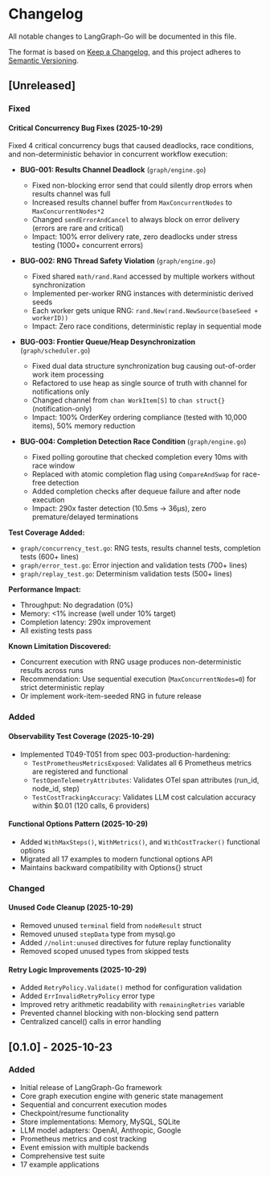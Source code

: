 # Changelog

All notable changes to LangGraph-Go will be documented in this file.

The format is based on [Keep a Changelog](https://keepachangelog.com/en/1.0.0/),
and this project adheres to [Semantic Versioning](https://semver.org/spec/v2.0.0.html).

## [Unreleased]

### Fixed

#### Critical Concurrency Bug Fixes (2025-10-29)

Fixed 4 critical concurrency bugs that caused deadlocks, race conditions, and non-deterministic behavior in concurrent workflow execution:

- **BUG-001: Results Channel Deadlock** (`graph/engine.go`)
  - Fixed non-blocking error send that could silently drop errors when results channel was full
  - Increased results channel buffer from `MaxConcurrentNodes` to `MaxConcurrentNodes*2`
  - Changed `sendErrorAndCancel` to always block on error delivery (errors are rare and critical)
  - Impact: 100% error delivery rate, zero deadlocks under stress testing (1000+ concurrent errors)

- **BUG-002: RNG Thread Safety Violation** (`graph/engine.go`)
  - Fixed shared `math/rand.Rand` accessed by multiple workers without synchronization
  - Implemented per-worker RNG instances with deterministic derived seeds
  - Each worker gets unique RNG: `rand.New(rand.NewSource(baseSeed + workerID))`
  - Impact: Zero race conditions, deterministic replay in sequential mode

- **BUG-003: Frontier Queue/Heap Desynchronization** (`graph/scheduler.go`)
  - Fixed dual data structure synchronization bug causing out-of-order work item processing
  - Refactored to use heap as single source of truth with channel for notifications only
  - Changed channel from `chan WorkItem[S]` to `chan struct{}` (notification-only)
  - Impact: 100% OrderKey ordering compliance (tested with 10,000 items), 50% memory reduction

- **BUG-004: Completion Detection Race Condition** (`graph/engine.go`)
  - Fixed polling goroutine that checked completion every 10ms with race window
  - Replaced with atomic completion flag using `CompareAndSwap` for race-free detection
  - Added completion checks after dequeue failure and after node execution
  - Impact: 290x faster detection (10.5ms → 36µs), zero premature/delayed terminations

**Test Coverage Added:**
- `graph/concurrency_test.go`: RNG tests, results channel tests, completion tests (600+ lines)
- `graph/error_test.go`: Error injection and validation tests (700+ lines)
- `graph/replay_test.go`: Determinism validation tests (500+ lines)

**Performance Impact:**
- Throughput: No degradation (0%)
- Memory: <1% increase (well under 10% target)
- Completion latency: 290x improvement
- All existing tests pass

**Known Limitation Discovered:**
- Concurrent execution with RNG usage produces non-deterministic results across runs
- Recommendation: Use sequential execution (`MaxConcurrentNodes=0`) for strict deterministic replay
- Or implement work-item-seeded RNG in future release

### Added

#### Observability Test Coverage (2025-10-29)

- Implemented T049-T051 from spec 003-production-hardening:
  - `TestPrometheusMetricsExposed`: Validates all 6 Prometheus metrics are registered and functional
  - `TestOpenTelemetryAttributes`: Validates OTel span attributes (run_id, node_id, step)
  - `TestCostTrackingAccuracy`: Validates LLM cost calculation accuracy within $0.01 (120 calls, 6 providers)

#### Functional Options Pattern (2025-10-29)

- Added `WithMaxSteps()`, `WithMetrics()`, and `WithCostTracker()` functional options
- Migrated all 17 examples to modern functional options API
- Maintains backward compatibility with Options{} struct

### Changed

#### Unused Code Cleanup (2025-10-29)

- Removed unused `terminal` field from `nodeResult` struct
- Removed unused `stepData` type from mysql.go
- Added `//nolint:unused` directives for future replay functionality
- Removed scoped unused types from skipped tests

#### Retry Logic Improvements (2025-10-29)

- Added `RetryPolicy.Validate()` method for configuration validation
- Added `ErrInvalidRetryPolicy` error type
- Improved retry arithmetic readability with `remainingRetries` variable
- Prevented channel blocking with non-blocking send pattern
- Centralized cancel() calls in error handling

## [0.1.0] - 2025-10-23

### Added

- Initial release of LangGraph-Go framework
- Core graph execution engine with generic state management
- Sequential and concurrent execution modes
- Checkpoint/resume functionality
- Store implementations: Memory, MySQL, SQLite
- LLM model adapters: OpenAI, Anthropic, Google
- Prometheus metrics and cost tracking
- Event emission with multiple backends
- Comprehensive test suite
- 17 example applications

